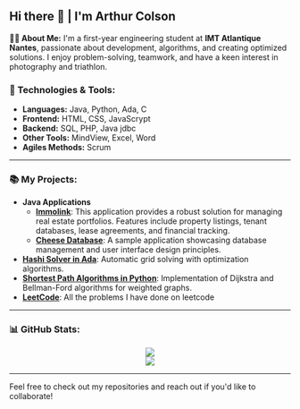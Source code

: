 ## Hi there 👋 | I'm Arthur Colson

**👨‍💻 About Me:**
I'm a first-year engineering student at **IMT Atlantique Nantes**, passionate about development, algorithms, and creating optimized solutions. I enjoy problem-solving, teamwork, and have a keen interest in photography and triathlon.

### 🔧 Technologies & Tools:
- **Languages:** Java, Python, Ada, C  
- **Frontend:** HTML, CSS, JavaScrypt
- **Backend:** SQL, PHP, Java jdbc  
- **Other Tools:** MindView, Excel, Word
- **Agiles Methods:** Scrum
---

### 📚 My Projects:
- **Java Applications**
    - **[Immolink](https://github.com/Arcols/immolink)**: This application provides a robust solution for managing real estate portfolios. Features include property listings, tenant databases, lease agreements, and financial tracking.
    - **[Cheese Database](https://github.com/Arcols/Fromages)**: A sample application showcasing database management and user interface design principles.
- **[Hashi Solver in Ada](https://github.com/Arcols/HashiResolver)**: Automatic grid solving with optimization algorithms.
- **[Shortest Path Algorithms in Python](https://github.com/Arcols/Exploration-algorithmique-d-un-probleme)**: Implementation of Dijkstra and Bellman-Ford algorithms for weighted graphs.
- **[LeetCode](https://github.com/Arcols/leetcode)**: All the problems I have done on leetcode
---

### 📊 GitHub Stats:
<div align=center>
    <img src="https://github-readme-stats.vercel.app/api/top-langs/?username=Arcols&layout=compact&theme=github_dark_dimmed" />
    <br>
    <img src="https://github-readme-stats.vercel.app/api?username=Arcols&show_icons=true&theme=github_dark_dimmed" />
</div>

---

Feel free to check out my repositories and reach out if you'd like to collaborate!

